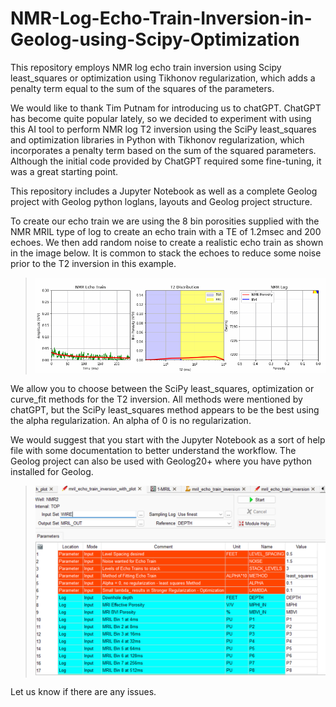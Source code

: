 # NMR-Log-Echo-Train-Inversion-in-Geolog-using-Scipy-Optimization
This repository employs NMR log echo train inversion using Scipy least_squares or optimization using Tikhonov regularization, which adds a penalty term equal to the sum of the squares of the parameters. 

We would like to thank Tim Putnam for introducing us to chatGPT. ChatGPT has become quite popular lately, so we decided to experiment with using this AI tool to perform NMR log T2 inversion using the SciPy least_squares and optimization libraries in Python with Tikhonov regularization, which incorporates a penalty term based on the sum of the squared parameters. Although the initial code provided by ChatGPT required some fine-tuning, it was a great starting point.

This repository includes a Jupyter Notebook as well as a complete Geolog project with Geolog python loglans, layouts and Geolog project structure.  

To create our echo train we are using the 8 bin porosities supplied with the NMR MRIL type of log to create an echo train with a TE of 1.2msec and 200 echoes. We then add random noise to create a realistic echo train as shown in the image below. It is common to stack the echoes to reduce some noise prior to the T2 inversion in this example.  

>![Geolog_Image](NMR_log.gif)

We allow you to choose between the SciPy least_squares, optimization or curve_fit methods for the T2 inversion. All methods were mentioned by chatGPT, but the SciPy least_squares method appears to be the best using the alpha regularization. An alpha of 0 is no regularization.  

We would suggest that you start with the Jupyter Notebook as a sort of help file with some documentation to better understand the workflow. The Geolog project can also be used with Geolog20+ where you have python installed for Geolog. 

>![Geolog_Image](Geolog_loglan.png)

Let us know if there are any issues. 
